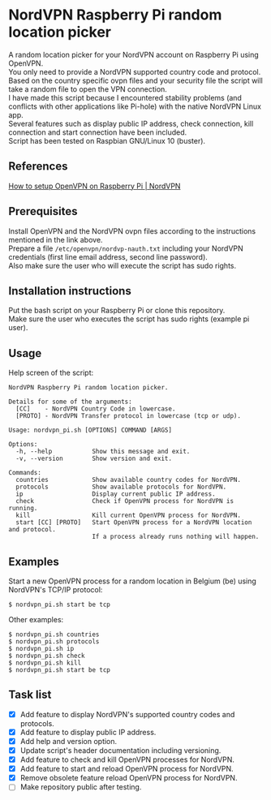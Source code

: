 # NordVPN Raspberry Pi random location picker
A random location picker for your NordVPN account on Raspberry Pi using OpenVPN.  
You only need to provide a NordVPN supported country code and protocol.  
Based on the country specific ovpn files and your security file the script will take a random file to open the VPN connection.  
I have made this script because I encountered stability problems (and conflicts with other applications like Pi-hole) with the native NordVPN Linux app.  
Several features such as display public IP address, check connection, kill connection and start connection have been included.  
Script has been tested on Raspbian GNU/Linux 10 (buster).
## References
[How to setup OpenVPN on Raspberry Pi | NordVPN](https://nordvpn.com/tutorials/raspberry-pi/openvpn/)
## Prerequisites
Install OpenVPN and the NordVPN ovpn files according to the instructions mentioned in the link above.  
Prepare a file `/etc/openvpn/nordvp-nauth.txt` including your NordVPN credentials (first line email address, second line password).  
Also make sure the user who will execute the script has sudo rights.
## Installation instructions
Put the bash script on your Raspberry Pi or clone this repository.  
Make sure the user who executes the script has sudo rights (example pi user).
## Usage
Help screen of the script:
```
NordVPN Raspberry Pi random location picker.

Details for some of the arguments:
  [CC]    - NordVPN Country Code in lowercase.
  [PROTO] - NordVPN Transfer protocol in lowercase (tcp or udp).

Usage: nordvpn_pi.sh [OPTIONS] COMMAND [ARGS]

Options:
  -h, --help           Show this message and exit.
  -v, --version        Show version and exit.

Commands:
  countries            Show available country codes for NordVPN.
  protocols            Show available protocols for NordVPN.
  ip                   Display current public IP address.
  check                Check if OpenVPN process for NordVPN is running.
  kill                 Kill current OpenVPN process for NordVPN.
  start [CC] [PROTO]   Start OpenVPN process for a NordVPN location and protocol.
                       If a process already runs nothing will happen.
```
## Examples
Start a new OpenVPN process for a random location in Belgium (be) using NordVPN's TCP/IP protocol:
```
$ nordvpn_pi.sh start be tcp
```
Other examples:
```
$ nordvpn_pi.sh countries
$ nordvpn_pi.sh protocols
$ nordvpn_pi.sh ip
$ nordvpn_pi.sh check
$ nordvpn_pi.sh kill
$ nordvpn_pi.sh start be tcp
```
## Task list
- [x] Add feature to display NordVPN's supported country codes and protocols.
- [x] Add feature to display public IP address.
- [x] Add help and version option.
- [x] Update script's header documentation including versioning.
- [x] Add feature to check and kill OpenVPN processes for NordVPN.
- [x] Add feature to start and reload OpenVPN process for NordVPN.
- [x] Remove obsolete feature reload OpenVPN process for NordVPN.
- [ ] Make repository public after testing.
